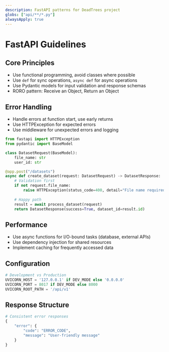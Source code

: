 ```yaml
---
description: FastAPI patterns for DeadTrees project
globs: ["api/**/*.py"]
alwaysApply: true
---
```


# FastAPI Guidelines

## Core Principles
- Use functional programming, avoid classes where possible
- Use `def` for sync operations, `async def` for async operations
- Use Pydantic models for input validation and response schemas
- RORO pattern: Receive an Object, Return an Object

## Error Handling
- Handle errors at function start, use early returns
- Use HTTPException for expected errors
- Use middleware for unexpected errors and logging

```python
from fastapi import HTTPException
from pydantic import BaseModel

class DatasetRequest(BaseModel):
    file_name: str
    user_id: str

@app.post("/datasets")
async def create_dataset(request: DatasetRequest) -> DatasetResponse:
    # Validation first
    if not request.file_name:
        raise HTTPException(status_code=400, detail="File name required")
    
    # Happy path
    result = await process_dataset(request)
    return DatasetResponse(success=True, dataset_id=result.id)
```

## Performance
- Use async functions for I/O-bound tasks (database, external APIs)
- Use dependency injection for shared resources
- Implement caching for frequently accessed data

## Configuration
```python
# Development vs Production
UVICORN_HOST = '127.0.0.1' if DEV_MODE else '0.0.0.0'
UVICORN_PORT = 8017 if DEV_MODE else 8000
UVICORN_ROOT_PATH = '/api/v1'
```

## Response Structure
```python
# Consistent error responses
{
    "error": {
        "code": "ERROR_CODE",
        "message": "User-friendly message"
    }
}
``` 